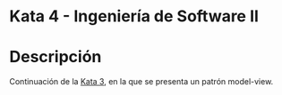 # Kata 4 - Ingeniería de Software II
# Descripción 
Continuación de la [Kata 3](https://github.com/PedroBatistaS/Kata3), en la que se presenta un patrón model-view.  
